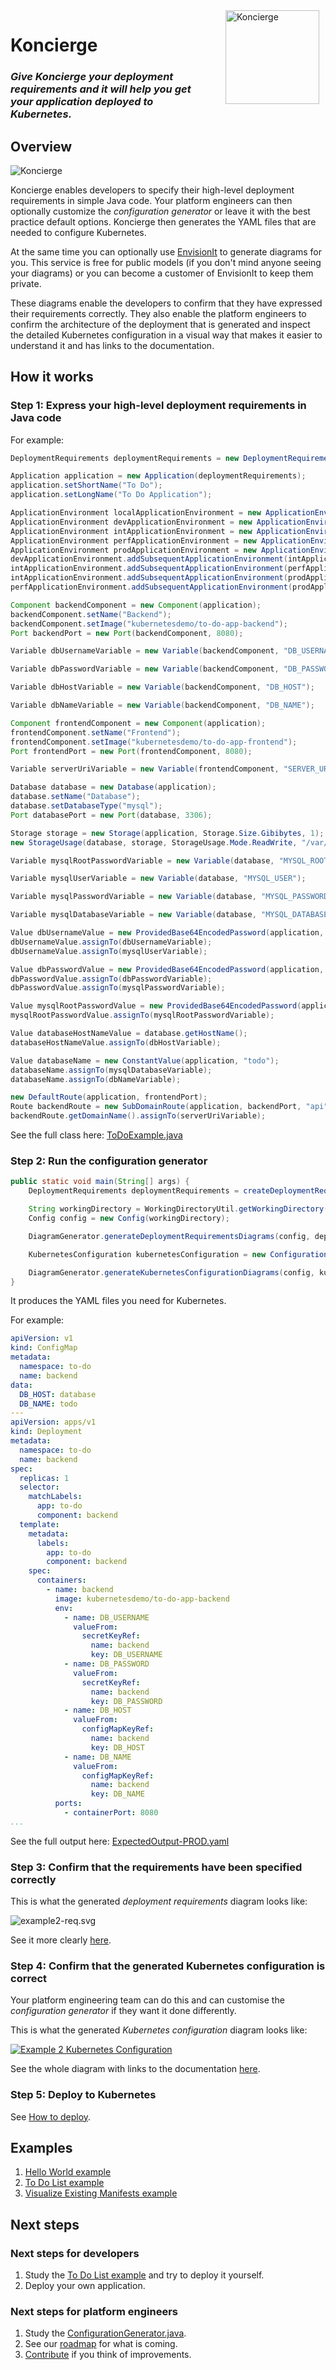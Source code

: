 <img src="docs/images/koncierge-logo.svg" alt="Koncierge" style="float: right; margin-right: 10px; margin-left: 20px;  height: 150px" />

# Koncierge

### _Give Koncierge your deployment requirements and it will help you get your application deployed to Kubernetes._

## Overview

<img src="docs/images/koncierge-overview.svg" alt="Koncierge" />

Koncierge enables developers to specify their high-level deployment requirements in simple Java code. 
Your platform engineers can then optionally customize the _configuration generator_ or leave it with the best practice default options. 
Koncierge then generates the YAML files that are needed to configure Kubernetes.

At the same time you can optionally use [EnvisionIt](https://envisionit.app/kubernetes) to generate diagrams for you. 
This service is free for public models (if you don't mind anyone seeing your diagrams) or you can become a customer of EnvisionIt to keep them private.

These diagrams enable the developers to confirm that they have expressed their requirements correctly. 
They also enable the platform engineers to confirm the architecture of the deployment that is generated and 
inspect the detailed Kubernetes configuration in a visual way that makes it easier to understand it and has links to the documentation. 

## How it works

### Step 1: Express your high-level deployment requirements in Java code

For example:
```java
DeploymentRequirements deploymentRequirements = new DeploymentRequirements();

Application application = new Application(deploymentRequirements);
application.setShortName("To Do");
application.setLongName("To Do Application");

ApplicationEnvironment localApplicationEnvironment = new ApplicationEnvironment(application, Environment.LOCAL, "todo.test");
ApplicationEnvironment devApplicationEnvironment = new ApplicationEnvironment(application, Environment.DEV, "todo.dev.internal.example.com");
ApplicationEnvironment intApplicationEnvironment = new ApplicationEnvironment(application, Environment.INT, "todo.int.internal.example.com");
ApplicationEnvironment perfApplicationEnvironment = new ApplicationEnvironment(application, Environment.PERF, "todo.perf.internal.example.com");
ApplicationEnvironment prodApplicationEnvironment = new ApplicationEnvironment(application, Environment.PROD, "example.com");
devApplicationEnvironment.addSubsequentApplicationEnvironment(intApplicationEnvironment);
intApplicationEnvironment.addSubsequentApplicationEnvironment(perfApplicationEnvironment);
intApplicationEnvironment.addSubsequentApplicationEnvironment(prodApplicationEnvironment);
perfApplicationEnvironment.addSubsequentApplicationEnvironment(prodApplicationEnvironment);

Component backendComponent = new Component(application);
backendComponent.setName("Backend");
backendComponent.setImage("kubernetesdemo/to-do-app-backend");
Port backendPort = new Port(backendComponent, 8080);

Variable dbUsernameVariable = new Variable(backendComponent, "DB_USERNAME");

Variable dbPasswordVariable = new Variable(backendComponent, "DB_PASSWORD");

Variable dbHostVariable = new Variable(backendComponent, "DB_HOST");

Variable dbNameVariable = new Variable(backendComponent, "DB_NAME");

Component frontendComponent = new Component(application);
frontendComponent.setName("Frontend");
frontendComponent.setImage("kubernetesdemo/to-do-app-frontend");
Port frontendPort = new Port(frontendComponent, 8080);

Variable serverUriVariable = new Variable(frontendComponent, "SERVER_URI");

Database database = new Database(application);
database.setName("Database");
database.setDatabaseType("mysql");
Port databasePort = new Port(database, 3306);

Storage storage = new Storage(application, Storage.Size.Gibibytes, 1);
new StorageUsage(database, storage, StorageUsage.Mode.ReadWrite, "/var/lib/mysql");

Variable mysqlRootPasswordVariable = new Variable(database, "MYSQL_ROOT_PASSWORD");

Variable mysqlUserVariable = new Variable(database, "MYSQL_USER");

Variable mysqlPasswordVariable = new Variable(database, "MYSQL_PASSWORD");

Variable mysqlDatabaseVariable = new Variable(database, "MYSQL_DATABASE");

Value dbUsernameValue = new ProvidedBase64EncodedPassword(application, "dXNlcg==");
dbUsernameValue.assignTo(dbUsernameVariable);
dbUsernameValue.assignTo(mysqlUserVariable);

Value dbPasswordValue = new ProvidedBase64EncodedPassword(application, "ZGV2ZWxvcA==");
dbPasswordValue.assignTo(dbPasswordVariable);
dbPasswordValue.assignTo(mysqlPasswordVariable);

Value mysqlRootPasswordValue = new ProvidedBase64EncodedPassword(application, "bWFnaWM=");
mysqlRootPasswordValue.assignTo(mysqlRootPasswordVariable);

Value databaseHostNameValue = database.getHostName();
databaseHostNameValue.assignTo(dbHostVariable);

Value databaseName = new ConstantValue(application, "todo");
databaseName.assignTo(mysqlDatabaseVariable);
databaseName.assignTo(dbNameVariable);

new DefaultRoute(application, frontendPort);
Route backendRoute = new SubDomainRoute(application, backendPort, "api");
backendRoute.getDomainName().assignTo(serverUriVariable);
```

See the full class here: [ToDoExample.java](examples%2Fexample2%2Fsrc%2Fmain%2Fjava%2Ftech%2Fkoncierge%2Fexamples%2Fexample2%2FToDoExample.java)

### Step 2: Run the configuration generator
```java
public static void main(String[] args) {
    DeploymentRequirements deploymentRequirements = createDeploymentRequirements();

    String workingDirectory = WorkingDirectoryUtil.getWorkingDirectory(ToDoExample.class);
    Config config = new Config(workingDirectory);

    DiagramGenerator.generateDeploymentRequirementsDiagrams(config, deploymentRequirements);

    KubernetesConfiguration kubernetesConfiguration = new ConfigurationGenerator(config, deploymentRequirements).generate();

    DiagramGenerator.generateKubernetesConfigurationDiagrams(config, kubernetesConfiguration);
}
```

It produces the YAML files you need for Kubernetes.

For example:
```yaml
apiVersion: v1
kind: ConfigMap
metadata:
  namespace: to-do
  name: backend
data:
  DB_HOST: database
  DB_NAME: todo
---
apiVersion: apps/v1
kind: Deployment
metadata:
  namespace: to-do
  name: backend
spec:
  replicas: 1
  selector:
    matchLabels:
      app: to-do
      component: backend
  template:
    metadata:
      labels:
        app: to-do
        component: backend
    spec:
      containers:
        - name: backend
          image: kubernetesdemo/to-do-app-backend
          env:
            - name: DB_USERNAME
              valueFrom:
                secretKeyRef:
                  name: backend
                  key: DB_USERNAME
            - name: DB_PASSWORD
              valueFrom:
                secretKeyRef:
                  name: backend
                  key: DB_PASSWORD
            - name: DB_HOST
              valueFrom:
                configMapKeyRef:
                  name: backend
                  key: DB_HOST
            - name: DB_NAME
              valueFrom:
                configMapKeyRef:
                  name: backend
                  key: DB_NAME
          ports:
            - containerPort: 8080
...
```

See the full output here: [ExpectedOutput-PROD.yaml](examples%2Fexample2%2Fsrc%2Ftest%2Fresources%2FExpectedOutput-PROD.yaml)

### Step 3: Confirm that the requirements have been specified correctly

This is what the generated _deployment requirements_ diagram looks like:

![example2-req.svg](examples%2Fexample2%2Fdocs%2Fimages%2Fexample2-req.svg)

See it more clearly [here](https://envisionit.app/diagram/98675f0313504e8b96cc04aa141958ef/req).

### Step 4: Confirm that the generated Kubernetes configuration is correct

Your platform engineering team can do this and can customise the _configuration generator_ if they want it done differently. 

This is what the generated _Kubernetes configuration_ diagram looks like:

[![Example 2 Kubernetes Configuration](examples%2Fexample2%2Fdocs%2Fimages%2Fexample2-k8s-snippet.svg)](https://envisionit.app/diagram/98675f0313504e8b96cc04aa141958ef/k8s)

See the whole diagram with links to the documentation [here](https://envisionit.app/diagram/98675f0313504e8b96cc04aa141958ef/k8s).

### Step 5: Deploy to Kubernetes

See [How to deploy](docs%2Fdeploy.md).

## Examples

1. [Hello World example](examples%2Fexample1%2FREADME.md)
1. [To Do List example](examples%2Fexample2%2FREADME.md)
1. [Visualize Existing Manifests example](examples%2Fexample3%2FREADME.md)

## Next steps

### Next steps for developers

1. Study the [To Do List example](examples%2Fexample2%2FREADME.md) and try to deploy it yourself.
2. Deploy your own application.

### Next steps for platform engineers

1. Study the [ConfigurationGenerator.java](core%2Fsrc%2Fmain%2Fjava%2Ftech%2Fkoncierge%2Fgenerator%2FConfigurationGenerator.java).
2. See our [roadmap](docs%2Froadmap.md) for what is coming. 
2. [Contribute](CONTRIBUTING.md) if you think of improvements. 

